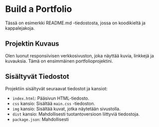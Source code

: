 # Build a Portfolio

Tässä on esimerkki README.md -tiedostosta, jossa on koodikieltä ja kappalejakoja.

## Projektin Kuvaus

Olen luonut responsiivisen verkkosivuston, joka näyttää kuvia, linkkejä ja kuvauksia. Tämä on ensimmäinen portfolioprojektini.

## Sisältyvät Tiedostot

Projektiin sisältyvät seuraavat tiedostot ja kansiot:

- `index.html`: Pääsivun HTML-tiedosto.
- `css` kansio: Sisältää `main.css` -tiedoston.
- `img` kansio: Sisältää kuvat, jotka näytetään sivustolla.
- `dist` kansio: Mahdollisesti tuotantoversioon liittyviä tiedostoja.
- `package.json`: Mahdollisesti
